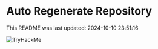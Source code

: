 # Auto Regenerate Repository

This README was last updated: 2024-10-10 23:51:16

 ![TryHackMe](https://tryhackme.com/badge/533634)
